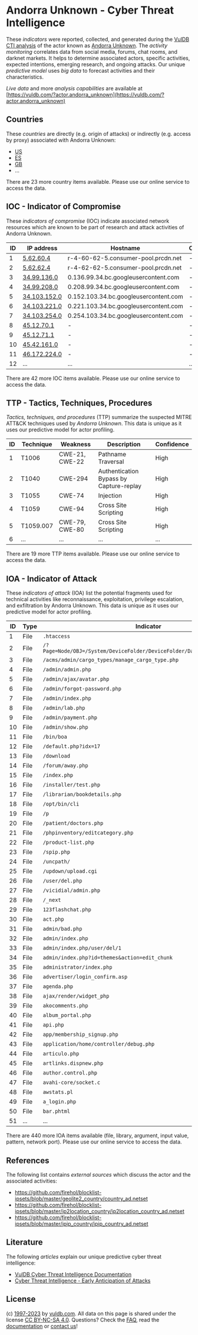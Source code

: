 # Andorra Unknown - Cyber Threat Intelligence

These _indicators_ were reported, collected, and generated during the [VulDB CTI analysis](https://vuldb.com/?kb.cti) of the actor known as [Andorra Unknown](https://vuldb.com/?actor.andorra_unknown). The _activity monitoring_ correlates data from social media, forums, chat rooms, and darknet markets. It helps to determine associated actors, specific activities, expected intentions, emerging research, and ongoing attacks. Our unique _predictive model_ uses _big data_ to forecast activities and their characteristics.

_Live data_ and more _analysis capabilities_ are available at [https://vuldb.com/?actor.andorra_unknown](https://vuldb.com/?actor.andorra_unknown)

## Countries

These _countries_ are directly (e.g. origin of attacks) or indirectly (e.g. access by proxy) associated with Andorra Unknown:

* [US](https://vuldb.com/?country.us)
* [ES](https://vuldb.com/?country.es)
* [GB](https://vuldb.com/?country.gb)
* ...

There are 23 more country items available. Please use our online service to access the data.

## IOC - Indicator of Compromise

These _indicators of compromise_ (IOC) indicate associated network resources which are known to be part of research and attack activities of Andorra Unknown.

ID | IP address | Hostname | Campaign | Confidence
-- | ---------- | -------- | -------- | ----------
1 | [5.62.60.4](https://vuldb.com/?ip.5.62.60.4) | r-4-60-62-5.consumer-pool.prcdn.net | - | High
2 | [5.62.62.4](https://vuldb.com/?ip.5.62.62.4) | r-4-62-62-5.consumer-pool.prcdn.net | - | High
3 | [34.99.136.0](https://vuldb.com/?ip.34.99.136.0) | 0.136.99.34.bc.googleusercontent.com | - | Medium
4 | [34.99.208.0](https://vuldb.com/?ip.34.99.208.0) | 0.208.99.34.bc.googleusercontent.com | - | Medium
5 | [34.103.152.0](https://vuldb.com/?ip.34.103.152.0) | 0.152.103.34.bc.googleusercontent.com | - | Medium
6 | [34.103.221.0](https://vuldb.com/?ip.34.103.221.0) | 0.221.103.34.bc.googleusercontent.com | - | Medium
7 | [34.103.254.0](https://vuldb.com/?ip.34.103.254.0) | 0.254.103.34.bc.googleusercontent.com | - | Medium
8 | [45.12.70.1](https://vuldb.com/?ip.45.12.70.1) | - | - | High
9 | [45.12.71.1](https://vuldb.com/?ip.45.12.71.1) | - | - | High
10 | [45.42.161.0](https://vuldb.com/?ip.45.42.161.0) | - | - | High
11 | [46.172.224.0](https://vuldb.com/?ip.46.172.224.0) | - | - | High
12 | ... | ... | ... | ...

There are 42 more IOC items available. Please use our online service to access the data.

## TTP - Tactics, Techniques, Procedures

_Tactics, techniques, and procedures_ (TTP) summarize the suspected MITRE ATT&CK techniques used by _Andorra Unknown_. This data is unique as it uses our predictive model for actor profiling.

ID | Technique | Weakness | Description | Confidence
-- | --------- | -------- | ----------- | ----------
1 | T1006 | CWE-21, CWE-22 | Pathname Traversal | High
2 | T1040 | CWE-294 | Authentication Bypass by Capture-replay | High
3 | T1055 | CWE-74 | Injection | High
4 | T1059 | CWE-94 | Cross Site Scripting | High
5 | T1059.007 | CWE-79, CWE-80 | Cross Site Scripting | High
6 | ... | ... | ... | ...

There are 19 more TTP items available. Please use our online service to access the data.

## IOA - Indicator of Attack

These _indicators of attack_ (IOA) list the potential fragments used for technical activities like reconnaissance, exploitation, privilege escalation, and exfiltration by Andorra Unknown. This data is unique as it uses our predictive model for actor profiling.

ID | Type | Indicator | Confidence
-- | ---- | --------- | ----------
1 | File | `.htaccess` | Medium
2 | File | `/?Page=Node/OBJ=/System/DeviceFolder/DeviceFolder/DateTime/Action=Submit` | High
3 | File | `/acms/admin/cargo_types/manage_cargo_type.php` | High
4 | File | `/admin/admin.php` | High
5 | File | `/admin/ajax/avatar.php` | High
6 | File | `/admin/forgot-password.php` | High
7 | File | `/admin/index.php` | High
8 | File | `/admin/lab.php` | High
9 | File | `/admin/payment.php` | High
10 | File | `/admin/show.php` | High
11 | File | `/bin/boa` | Medium
12 | File | `/default.php?idx=17` | High
13 | File | `/download` | Medium
14 | File | `/forum/away.php` | High
15 | File | `/index.php` | Medium
16 | File | `/installer/test.php` | High
17 | File | `/librarian/bookdetails.php` | High
18 | File | `/opt/bin/cli` | Medium
19 | File | `/p` | Low
20 | File | `/patient/doctors.php` | High
21 | File | `/phpinventory/editcategory.php` | High
22 | File | `/product-list.php` | High
23 | File | `/spip.php` | Medium
24 | File | `/uncpath/` | Medium
25 | File | `/updown/upload.cgi` | High
26 | File | `/user/del.php` | High
27 | File | `/vicidial/admin.php` | High
28 | File | `/_next` | Low
29 | File | `123flashchat.php` | High
30 | File | `act.php` | Low
31 | File | `admin/bad.php` | High
32 | File | `admin/index.php` | High
33 | File | `admin/index.php/user/del/1` | High
34 | File | `admin/index.php?id=themes&action=edit_chunk` | High
35 | File | `administrator/index.php` | High
36 | File | `advertiser/login_confirm.asp` | High
37 | File | `agenda.php` | Medium
38 | File | `ajax/render/widget_php` | High
39 | File | `akocomments.php` | High
40 | File | `album_portal.php` | High
41 | File | `api.php` | Low
42 | File | `app/membership_signup.php` | High
43 | File | `application/home/controller/debug.php` | High
44 | File | `articulo.php` | Medium
45 | File | `artlinks.dispnew.php` | High
46 | File | `author.control.php` | High
47 | File | `avahi-core/socket.c` | High
48 | File | `awstats.pl` | Medium
49 | File | `a_login.php` | Medium
50 | File | `bar.phtml` | Medium
51 | ... | ... | ...

There are 440 more IOA items available (file, library, argument, input value, pattern, network port). Please use our online service to access the data.

## References

The following list contains _external sources_ which discuss the actor and the associated activities:

* https://github.com/firehol/blocklist-ipsets/blob/master/geolite2_country/country_ad.netset
* https://github.com/firehol/blocklist-ipsets/blob/master/ip2location_country/ip2location_country_ad.netset
* https://github.com/firehol/blocklist-ipsets/blob/master/ipip_country/ipip_country_ad.netset

## Literature

The following _articles_ explain our unique predictive cyber threat intelligence:

* [VulDB Cyber Threat Intelligence Documentation](https://vuldb.com/?kb.cti)
* [Cyber Threat Intelligence - Early Anticipation of Attacks](https://www.scip.ch/en/?labs.20201022)

## License

(c) [1997-2023](https://vuldb.com/?kb.changelog) by [vuldb.com](https://vuldb.com/?kb.about). All data on this page is shared under the license [CC BY-NC-SA 4.0](https://creativecommons.org/licenses/by-nc-sa/4.0/). Questions? Check the [FAQ](https://vuldb.com/?kb.faq), read the [documentation](https://vuldb.com/?kb) or [contact us](https://vuldb.com/?contact)!
